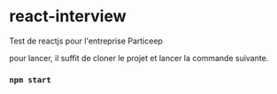 # react-interview

Test de reactjs pour l'entreprise Particeep

pour lancer, il suffit de cloner le projet et lancer la commande suivante.

### `npm start`
